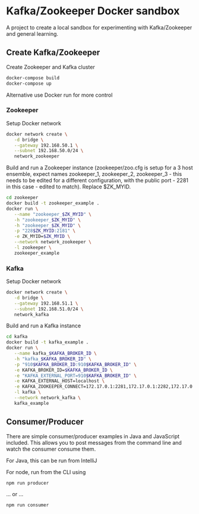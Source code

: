# Kafka/Zookeeper Docker sandbox

A project to create a local sandbox for experimenting with Kafka/Zookeeper and general learning.

## Create Kafka/Zookeeper

Create Zookeeper and Kafka cluster

```bash
docker-compose build
docker-compose up
```

Alternative use Docker run for more control

### Zookeeper

Setup Docker network
```bash
docker network create \
   -d bridge \
   --gateway 192.168.50.1 \
   --subnet 192.168.50.0/24 \
   network_zookeeper
```

Build and run a Zookeeper instance (zookeeper/zoo.cfg is setup for a 3 host ensemble, expect names zookeeper_1, zookeeper_2, zookeeper_3 - this needs to be edited for a different configuration, with the public port - 2281 in this case - edited to match). Replace $ZK_MYID.

```bash
cd zookeeper
docker build -t zookeeper_example .
docker run \
   --name "zookeeper_$ZK_MYID" \
   -h "zookeeper_$ZK_MYID" \
   -h "zookeeper_$ZK_MYID" \
   -p "228$ZK_MYID:2181" \
   -e ZK_MYID=$ZK_MYID \
   --network network_zookeeper \
   -l zookeeper \
   zookeeper_example
```

### Kafka

Setup Docker network
```bash
docker network create \
   -d bridge \
   --gateway 192.168.51.1 \
   --subnet 192.168.51.0/24 \
   network_kafka
```

Build and run a Kafka instance

```bash
cd kafka
docker build -t kafka_example .
docker run \
   --name kafka_$KAFKA_BROKER_ID \
   -h "kafka_$KAFKA_BROKER_ID" \
   -p "910$KAFKA_BROKER_ID:910$KAFKA_BROKER_ID" \
   -e KAFKA_BROKER_ID=$KAFKA_BROKER_ID \
   -e "KAFKA_EXTERNAL_PORT=910$KAFKA_BROKER_ID" \
   -e KAFKA_EXTERNAL_HOST=localhost \
   -e KAFKA_ZOOKEEPER_CONNECT=172.17.0.1:2281,172.17.0.1:2282,172.17.0.1:2283 \
   -l kafka \
   --network network_kafka \
   kafka_example
```

## Consumer/Producer

There are simple consumer/producer examples in Java and JavaScript included. This allows you to post messages from the command line and watch the consumer consume them.

For Java, this can be run from IntelliJ

For node, run from the CLI using

```
npm run producer
```

... or ...

```
npm run consumer
```
